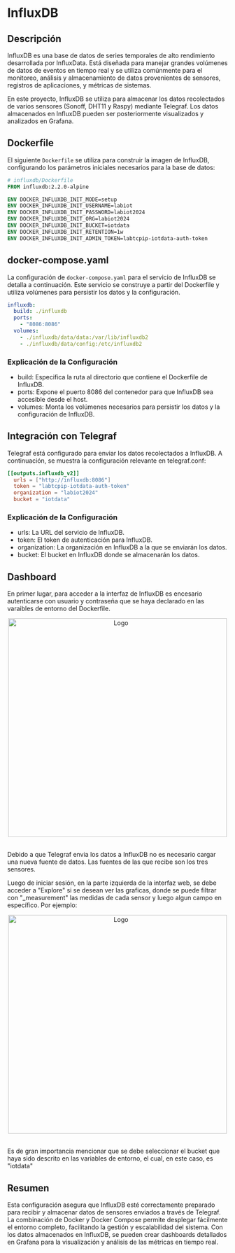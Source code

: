 # InfluxDB
## Descripción
InfluxDB es una base de datos de series temporales de alto rendimiento desarrollada por InfluxData. Está diseñada para manejar grandes volúmenes de datos de eventos en tiempo real y se utiliza comúnmente para el monitoreo, análisis y almacenamiento de datos provenientes de sensores, registros de aplicaciones, y métricas de sistemas.

En este proyecto, InfluxDB se utiliza para almacenar los datos recolectados de varios sensores (Sonoff, DHT11 y Raspy) mediante Telegraf. Los datos almacenados en InfluxDB pueden ser posteriormente visualizados y analizados en Grafana.

## Dockerfile
El siguiente `Dockerfile` se utiliza para construir la imagen de InfluxDB, configurando los parámetros iniciales necesarios para la base de datos:

```dockerfile
# influxdb/Dockerfile
FROM influxdb:2.2.0-alpine

ENV DOCKER_INFLUXDB_INIT_MODE=setup
ENV DOCKER_INFLUXDB_INIT_USERNAME=labiot
ENV DOCKER_INFLUXDB_INIT_PASSWORD=labiot2024
ENV DOCKER_INFLUXDB_INIT_ORG=labiot2024
ENV DOCKER_INFLUXDB_INIT_BUCKET=iotdata
ENV DOCKER_INFLUXDB_INIT_RETENTION=1w
ENV DOCKER_INFLUXDB_INIT_ADMIN_TOKEN=labtcpip-iotdata-auth-token
```

## docker-compose.yaml
La configuración de `docker-compose.yaml` para el servicio de InfluxDB se detalla a continuación. Este servicio se construye a partir del Dockerfile y utiliza volúmenes para persistir los datos y la configuración.

```yaml
influxdb:
  build: ./influxdb
  ports: 
    - "8086:8086"
  volumes:
    - ./influxdb/data/data:/var/lib/influxdb2
    - ./influxdb/data/config:/etc/influxdb2
```
### Explicación de la Configuración
- build: Especifica la ruta al directorio que contiene el Dockerfile de InfluxDB.
- ports: Expone el puerto 8086 del contenedor para que InfluxDB sea accesible desde el host.
- volumes: Monta los volúmenes necesarios para persistir los datos y la configuración de InfluxDB.

## Integración con Telegraf
Telegraf está configurado para enviar los datos recolectados a InfluxDB. A continuación, se muestra la configuración relevante en telegraf.conf:

```toml
[[outputs.influxdb_v2]]
  urls = ["http://influxdb:8086"]
  token = "labtcpip-iotdata-auth-token"
  organization = "labiot2024"
  bucket = "iotdata"
```

### Explicación de la Configuración
- urls: La URL del servicio de InfluxDB.
- token: El token de autenticación para InfluxDB.
- organization: La organización en InfluxDB a la que se enviarán los datos.
- bucket: El bucket en InfluxDB donde se almacenarán los datos.

## Dashboard
En primer lugar, para acceder a la interfaz de InfluxDB es encesario autenticarse con usuario y contraseña que se haya declarado en las varaibles de entorno del Dockerfile.

<div align="center">
   <img src="/images/influxdb_auth.png" alt="Logo" width="500" height="500">
</div>
<br />

Debido a que Telegraf envia los datos a InfluxDB no es necesario cargar una nueva fuente de datos. Las fuentes de las que recibe son los tres sensores.

Luego de iniciar sesión, en la parte izquierda de la interfaz web, se debe acceder a "Explore" si se desean ver las graficas, donde se puede filtrar con "_measurement" las medidas de cada sensor y luego algun campo en específico. Por ejemplo:

<div align="center">
   <img src="/images/influxdb_cap1.png" alt="Logo" width="500" height="500">
</div>
<br />

Es de gran importancia mencionar que se debe seleccionar el bucket que haya sido descrito en las variables de entorno, el cual, en este caso, es "iotdata"

## Resumen
Esta configuración asegura que InfluxDB esté correctamente preparado para recibir y almacenar datos de sensores enviados a través de Telegraf. La combinación de Docker y Docker Compose permite desplegar fácilmente el entorno completo, facilitando la gestión y escalabilidad del sistema. Con los datos almacenados en InfluxDB, se pueden crear dashboards detallados en Grafana para la visualización y análisis de las métricas en tiempo real.